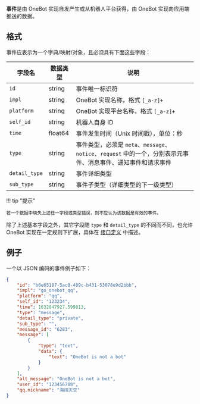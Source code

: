 **事件**是由 OneBot 实现自发产生或从机器人平台获得，由 OneBot 实现向应用端推送的数据。

## 格式

事件应表示为一个字典/映射/对象，且必须具有下面这些字段：

字段名 | 数据类型 | 说明
--- | --- | ---
`id` | string | 事件唯一标识符
`impl` | string | OneBot 实现名称，格式 `[_a-z]+`
`platform` | string | OneBot 实现平台名称，格式 `[_a-z]+`
`self_id` | string | 机器人自身 ID
`time` | float64 | 事件发生时间（Unix 时间戳），单位：秒
`type` | string | 事件类型，必须是 `meta`、`message`、`notice`、`request` 中的一个，分别表示元事件、消息事件、通知事件和请求事件
`detail_type` | string | 事件详细类型
`sub_type` | string | 事件子类型（详细类型的下一级类型）

!!! tip "提示"

    若一个数据中缺失上述任一字段或类型错误，则不应认为该数据是有效的事件。

除了上述基本字段之外，其它字段随 `type` 和 `detail_type` 的不同而不同，也允许 OneBot 实现在一定规则下扩展，具体在 [接口定义](../../interface/index.md) 中描述。

## 例子

一个以 JSON 编码的事件例子如下：

```json
{
    "id": "b6e65187-5ac0-489c-b431-53078e9d2bbb",
    "impl": "go_onebot_qq",
    "platform": "qq",
    "self_id": "123234",
    "time": 1632847927.599013,
    "type": "message",
    "detail_type": "private",
    "sub_type": "",
    "message_id": "6283",
    "message": [
        {
            "type": "text",
            "data": {
                "text": "OneBot is not a bot"
            }
        }
    ],
    "alt_message": "OneBot is not a bot",
    "user_id": "123456788",
    "qq.nickname": "海阔天空"
}
```
